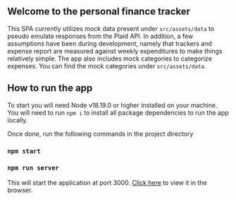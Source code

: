 ## Welcome to the personal finance tracker
This SPA currently utilizes mock data present under `src/assets/data` to pseudo emulate responses from the Plaid API.
In addition, a few assumptions have been during development, namely that trackers and expense report are 
measured against weekly expenditures to make things relatively simple.
The app also includes mock categories to categorize expenses. You can find the mock categories under
`src/assets/data`.


## How to run the app

To start you will need Node v18.19.0 or higher installed on your machine. You will need to run `npm i` to install all package
dependencies to run the app locally.

Once done, run the following commands in the project directory

### `npm start`

### `npm run server`

This will start the application at port 3000. [Click here](http://localhost:3000) to view it in the browser.
